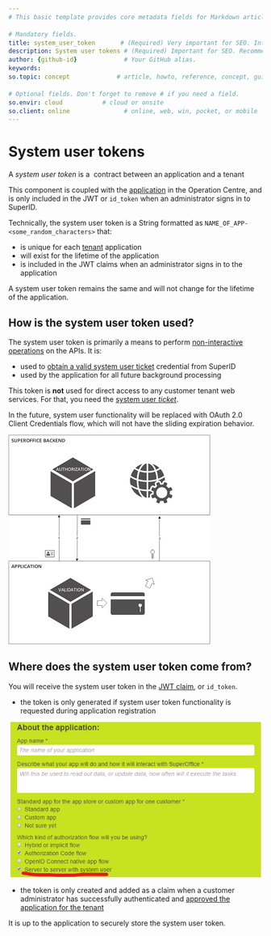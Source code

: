 ```yaml
---
# This basic template provides core metadata fields for Markdown articles on docs.superoffice.com.

# Mandatory fields.
title: system_user_token       # (Required) Very important for SEO. Intent in a unique string of 43-59 chars including spaces.
description: System user tokens # (Required) Important for SEO. Recommended character length is 115-145 characters including spaces.
author: {github-id}             # Your GitHub alias.
keywords:
so.topic: concept             # article, howto, reference, concept, guide

# Optional fields. Don't forget to remove # if you need a field.
so.envir: cloud           # cloud or onsite
so.client: online               # online, web, win, pocket, or mobile
---
```


# System user tokens

A _system user token_ is a  contract between an application and a tenant

This component is coupled with the [application][1] in the Operation Centre, and is only included in the JWT or `id_token` when an administrator signs in to SuperID.

Technically, the system user token is a String formatted as `NAME_OF_APP-<some_random_characters>` that:

* is unique for each [tenant][2] application
* will exist for the lifetime of the application
* is included in the JWT claims when an administrator signs in to the application

A system user token remains the same and will not change for the lifetime of the application.

## How is the system user token used?

The system user token is primarily a means to perform [non-interactive operations][3] on the APIs. It is:

* used to [obtain a valid system user ticket][4] credential from SuperID
* used by the application for all future background processing

This token is **not** used for direct access to any customer tenant web services. For that, you need the [system user *ticket*][5].

In the future, system user functionality will be replaced with OAuth 2.0 Client Credentials flow, which will not have the sliding expiration behavior.

![Non-interactive token flow][img1]

## Where does the system user token come from?

You will receive the system user token in the [JWT claim][6], or `id_token`.

* the token is only generated if system user token functionality is requested during application registration

![imagecxe1.png][img2]

* the token is only created and added as a claim when a customer administrator has successfully authenticated and [approved the application for the tenant][7]

It is up to the application to securely store the system user token.

<!-- Referenced links -->
[1]: https://github.com/SuperOfficeDocs/superoffice-docs/blob/main/docs/apps/index.md
[2]: https://github.com/SuperOfficeDocs/superoffice-docs/blob/main/docs/apps/tenant-status/index.md
[3]: system-user-flow.md
[4]: get-system-user-ticket.md
[5]: system-user-ticket.md
[6]: ../superid-token.md
[7]: https://github.com/SuperOfficeDocs/superoffice-docs/blob/main/docs/apps/provisioning/get-consent.md

<!-- Referenced images -->
[img1]: media/non-interactive-token-flow.jpg
[img2]: media/imagecxe1.png
